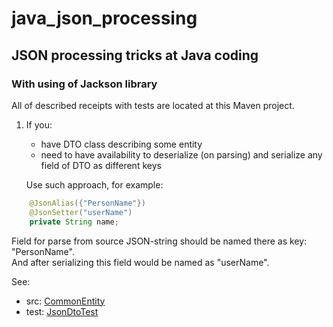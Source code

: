 # java_json_processing

## JSON processing tricks at Java coding
### With using of Jackson library

All of described receipts with tests are located at this Maven project.

1) If you:
   * have DTO class describing some entity
   * need to have availability to deserialize (on parsing) and serialize any field of DTO as different keys

   Use such approach, for example:
```java
    @JsonAlias({"PersonName"})
    @JsonSetter("userName")
    private String name;
```
Field for parse from source JSON-string should be named there as key: "PersonName".<br>
And after serializing this field would be named as "userName".

See:

* src: [CommonEntity](src/main/java/ru/gp/dto/CommonEntity.java)
* test: [JsonDtoTest](src/test/java/ru/gp/JsonDtoTest.java)